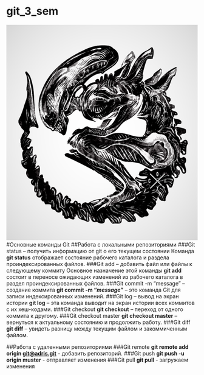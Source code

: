 # git_3_sem
![](cat.png)
#Основные команды Git
##Работа с локальными репозиториями
###Git status – получить информацию от git о его текущем состоянии
Команда **git status** отображает состояние рабочего каталога и раздела проиндексированных файлов.
###Git add – добавить файл или файлы к следующему коммиту
Основное назначение этой команды **git add** состоит в переносе ожидающих изменений из рабочего каталога в раздел проиндексированных файлов.
###Git commit -m “message” – создание коммита
**git commit -m “*message*”** – это команда Git для записи индексированных изменений.
###Git log – вывод на экран истории
**git log** – эта команда выводит на экран истории всех коммитов с их хеш-кодами.
###Git checkout
**git checkout** – переход от одного коммита к другому.
###Git checkout master
**git checkout master** – вернуться к актуальному состоянию и продолжить работу.
###Git diff
**git diff** – увидеть разницу между текущим файлом и закоммиченным файлом.

##Работа с удаленными репозиториями
###Git remote
**git remote add origin git@adris.git** - добавить репозиторий.
###Git push
**git push -u origin muster** - отправляет изменения
###Git pull
**git pull** - загружаем изменения





















